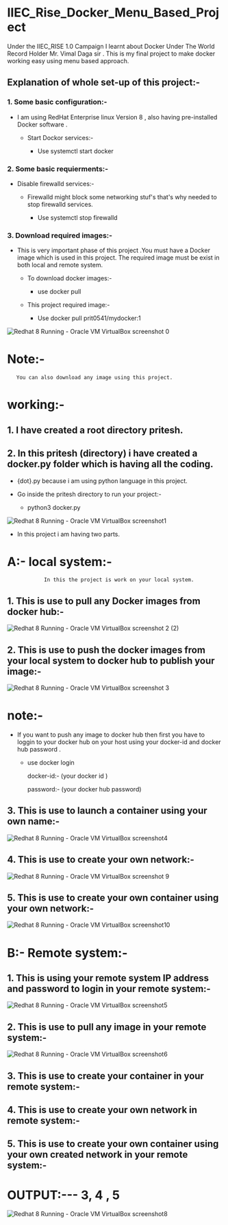 # IIEC_Rise_Docker_Menu_Based_Project
  Under the IIEC_RISE 1.0 Campaign I learnt about Docker Under The World Record Holder Mr. Vimal Daga sir . This is my final project  to make docker working easy using menu based approach.

## Explanation of whole set-up of this project:-

### 1. Some basic configuration:-
 *  I am using RedHat Enterprise linux Version 8 , also having pre-installed Docker software .

     * Start Dockor services:-
     
          * Use systemctl start docker
          
### 2. Some basic requierments:-        
 *  Disable firewalld services:-
                              
       *  Firewalld might block some networking stuf's that's why needed to stop firewalld services.
      
          * Use systemctl stop firewalld
          

### 3. Download required images:-
 * This is very important phase of this project .You must have a Docker image which is used in this project. The required image must be  exist in both local and remote system.
                         
     * To download docker images:-
          
         * use docker pull <image name>
  
     * This project required image:-
     
         * Use docker pull prit0541/mydocker:1

![Redhat 8  Running  - Oracle VM VirtualBox screenshot 0](https://user-images.githubusercontent.com/64368194/82417414-259de500-9a99-11ea-9127-0e939a630805.png)



# Note:- 
       You can also download any image using this project.
       
       
# working:-


  ## 1. I have created a root directory pritesh.

  ## 2. In this pritesh (directory) i have created a docker.py folder which is having all the coding.

  * {dot}.py because i am using python language in this project.

  * Go inside the pritesh directory to run your project:-
              
       * python3 docker.py
  
![Redhat 8  Running  - Oracle VM VirtualBox screenshot1](https://user-images.githubusercontent.com/64368194/82422167-b972af80-9a9f-11ea-98ae-0963beb49254.png)


 * In this project i am having two parts.

# A:- local system:-
                In this the project is work on your local system.
                

## 1. This is use to pull any Docker images from docker hub:- 

  ![Redhat 8  Running  - Oracle VM VirtualBox screenshot 2 (2)](https://user-images.githubusercontent.com/64368194/82423141-03a86080-9aa1-11ea-9caa-b450b82a14a4.png)
    

## 2. This is use to push the docker images from your local system to docker hub to publish your image:- 

![Redhat 8  Running  - Oracle VM VirtualBox screenshot 3](https://user-images.githubusercontent.com/64368194/82423361-48cc9280-9aa1-11ea-84ab-e991aee430bb.png)

# note:- 
* If you want to push any image to docker hub then first you have to loggin to your docker hub on your host using your docker-id and docker hub password . 
   
   * use docker login 
            
     docker-id:- (your docker id )
            
     password:- (your docker hub password)
       
       
## 3. This is use to launch a container using your own name:-

![Redhat 8  Running  - Oracle VM VirtualBox screenshot4](https://user-images.githubusercontent.com/64368194/82424604-0ad06e00-9aa3-11ea-80ba-aa00350b9bb2.png)


## 4. This is use to create your own network:-

![Redhat 8  Running  - Oracle VM VirtualBox screenshot 9](https://user-images.githubusercontent.com/64368194/82424778-4a975580-9aa3-11ea-9ef6-6e5f75e1f74d.png)


## 5. This is use to create your own container using your own network:-

![Redhat 8  Running  - Oracle VM VirtualBox screenshot10](https://user-images.githubusercontent.com/64368194/82424982-89c5a680-9aa3-11ea-906e-e443f4018428.png)




# B:- Remote system:-

## 1. This is using your remote system IP address and password to login in your remote system:-


![Redhat 8  Running  - Oracle VM VirtualBox screenshot5](https://user-images.githubusercontent.com/64368194/82425139-c0032600-9aa3-11ea-99b9-13dd5a68ada0.png)


## 2. This is use to pull any image in your remote system:-

![Redhat 8  Running  - Oracle VM VirtualBox screenshot6](https://user-images.githubusercontent.com/64368194/82425410-196b5500-9aa4-11ea-9472-0f950d0f0d5f.png)



## 3. This is use to create your container in your remote system:-

## 4. This is use to create your own network in remote system:-

## 5. This is use to create your own container using your own created network in your  remote system:-    
 
 # OUTPUT:--- 3, 4 , 5 
 
  ![Redhat 8  Running  - Oracle VM VirtualBox screenshot8](https://user-images.githubusercontent.com/64368194/82425583-546d8880-9aa4-11ea-9121-c8fda9bf8188.png)
   
